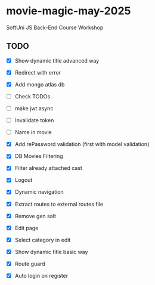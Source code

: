 # movie-magic-may-2025
SoftUni JS Back-End Course Workshop

## TODO
 - [x] Show dynamic title advanced way
 - [x] Redirect with error
 - [x] Add mongo atlas db
 - [ ] Check TODOs
 - [ ] make jwt async
 - [ ] Invalidate token
 - [ ] Name in movie

 - [x] Add rePassword validation (first with model validation)
 - [x] DB Movies Filtering
 - [x] Filter already attached cast
 - [x] Logout
 - [x] Dynamic navigation
 - [x] Extract routes to external routes file
 - [x] Remove gen salt
 - [x] Edit page
 - [x] Select category in edit
 - [x] Show dynamic title basic way
 - [x] Route guard
 - [x] Auto login on register
